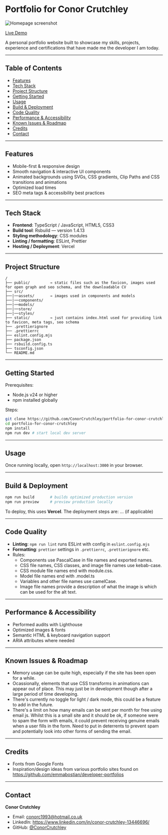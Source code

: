 # Portfolio for Conor Crutchley

![Homepage screenshot](readme-assets/portfolio-screen-recording.gif)

[Live Demo](https://your-domain.com)

A personal portfolio website built to showcase my skills, projects, experience and certifications that have made me the developer I am today.

---

## Table of Contents

- [Features](#features)
- [Tech Stack](#tech-stack)
- [Project Structure](#project-structure)
- [Getting Started](#getting-started)
- [Usage](#usage)
- [Build & Deployment](#build--deployment)
- [Code Quality](#code-quality)
- [Performance & Accessibility](#performance--accessibility)
- [Known Issues & Roadmap](#known-issues--roadmap)
- [Credits](#credits)
- [Contact](#contact)

---

## Features

- Mobile-first & responsive design
- Smooth navigation & interactive UI components
- Animated backgrounds using SVGs, CSS gradients, Clip Paths and CSS transitions and animations
- Optimized load times
- SEO meta tags & accessibility best practices

---

## Tech Stack

- **Frontend**: TypeScript / JavaScript, HTML5, CSS3
- **Build tool**: Rsbuild — version 1.4.13
- **Styling methodology**: CSS modules
- **Linting / formatting**: ESLint, Prettier
- **Hosting / Deployment**: Vercel

---

## Project Structure

```
/
├── public/         → static files such as the favicon, images used for open graph and seo schema, and the downloadable CV
├── src/
├──|──assets/       → images used in components and models
├──|──components/
├──|──models/
├──|──store/
├──|──styles/
├── static/         → just contains index.html used for providing link to favicon, meta tags, seo schema
├── .prettierignore
├── .prettierrc
├── eslint.config.mjs
├── package.json
├── rsbuild.config.ts
├── tsconfig.json
└── README.md
```

---

## Getting Started

Prerequisites:

- Node.js v24 or higher
- npm installed globally

Steps:

```bash
git clone https://github.com/ConorCrutchley/portfolio-for-conor-crutchley.git
cd portfolio-for-conor-crutchley
npm install
npm run dev # start local dev server
```

---

## Usage

Once running locally, open `http://localhost:3000` in your browser.

---

## Build & Deployment

```bash
npm run build       # builds optimized production version
npm run preview     # preview production locally
```

To deploy, this uses **Vercel**. The deployment steps are: … (if applicable)

---

## Code Quality

- **Linting**: `npm run lint` runs ESLint with config in `eslint.config.mjs`
- **Formatting**: `prettier` settings in `.prettierrc`, `.prettierignore` etc.
- Rules:
  - Components use PascalCase in file names and exported names.
  - CSS file names, CSS classes, and image file names use kebab-case.
  - CSS module file names end with module.css.
  - Model file names end with .model.ts
  - Variables and other file names use camelCase.
  - Image file names provide a description of what the image is which can be used for the alt text.

---

## Performance & Accessibility

- Performed audits with Lighthouse
- Optimized images & fonts
- Semantic HTML & keyboard navigation support
- ARIA attributes where needed

---

## Known Issues & Roadmap

- Memory usage can be quite high, especially if the site has been open for a while.
- Ocassionally, elements that use CSS transforms in animations can appear out of place. This may just be in development though after a large period of time developing.
- There's currently no toggle for light / dark mode, this could be a feature to add in the future.
- There's a limit on how many emails can be sent per month for free using email js. Whilst this is a small site and it should be ok, if someone were to spam the form with emails, it could prevent receiving genuine emails when a user fills in the form. Need to put in deterrents to prevent spam and potentially look into other forms of sending the email.

---

## Credits

- Fonts from Google Fonts
- Inspiration/design ideas from various portfolio sites found on https://github.com/emmabostian/developer-portfolios

---

## Contact

**Conor Crutchley**

- Email: conorc1993@hotmail.co.uk
- LinkedIn: https://www.linkedin.com/in/conor-crutchley-13446696/
- GitHub: [@ConorCrutchley](https://github.com/ConorCrutchley)
